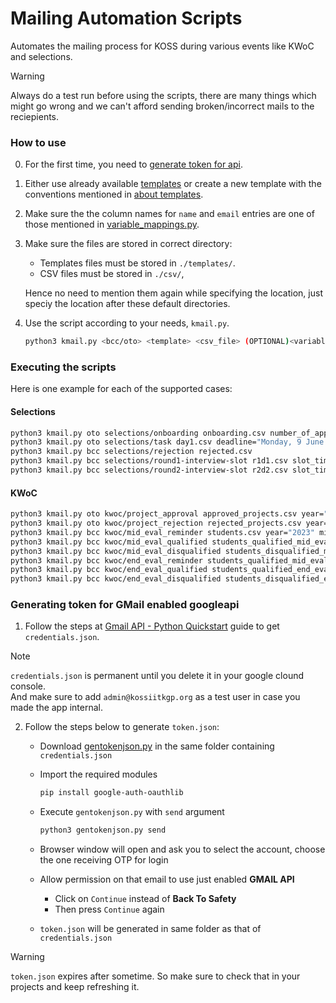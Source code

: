 # Mailing Automation Scripts

Automates the mailing process for KOSS during various events like KWoC and selections.
 
> [!Warning]
> Always do a test run before using the scripts, there are many things which might go wrong and we can't afford sending broken/incorrect mails to the reciepients.

### How to use

0. For the first time, you need to [generate token for api](#generating-token-for-gmail-enabled-googleapi).

1. Either use already available [templates](./templates) or create a new template with the conventions mentioned in [about templates](./templates/README.md).

2. Make sure the the column names for `name` and `email` entries are one of those mentioned in [variable_mappings.py](./templates/variable_mappings.py).

3. Make sure the files are stored in correct directory:
    - Templates files must be stored in `./templates/`.
    - CSV files must be stored in `./csv/`,

    Hence no need to mention them again while specifying the location, just speciy the location after these default directories.

4. Use the script according to your needs, `kmail.py`.

    ```bash
    python3 kmail.py <bcc/oto> <template> <csv_file> (OPTIONAL)<variables with same value for all mails>
    ```

### Executing the scripts

Here is one example for each of the supported cases:

#### Selections

```bash
python3 kmail.py oto selections/onboarding onboarding.csv number_of_applicants="250+"
python3 kmail.py oto selections/task day1.csv deadline="Monday, 9 June 2023"
python3 kmail.py bcc selections/rejection rejected.csv
python3 kmail.py bcc selections/round1-interview-slot r1d1.csv slot_time="Tuesday, 3 June 2023, 10:00 PM - 11:00 PM" lobby_link="https://meet.google.com/xxx-xxxx-xxx"
python3 kmail.py bcc selections/round2-interview-slot r2d2.csv slot_time="Tuesday, 3 June 2023, 10:00 PM - 11:00 PM" lobby_link="https://meet.google.com/xxx-xxxx-xxx"
```

#### KWoC

```bash
python3 kmail.py oto kwoc/project_approval approved_projects.csv year="2023" mentor_manual_link="https://drive.google.com/file/d/1qNl6RGQ6dnkFu20L3LwC4bcBFOOpd_vV/view"
python3 kmail.py oto kwoc/project_rejection rejected_projects.csv year="2023"
python3 kmail.py bcc kwoc/mid_eval_reminder students.csv year="2023" mid_eval_date="December 26th, 2023"
python3 kmail.py bcc kwoc/mid_eval_qualified students_qualified_mid_evals.csv year="2023"
python3 kmail.py bcc kwoc/mid_eval_disqualified students_disqualified_mid_evals.csv year="2023"
python3 kmail.py bcc kwoc/end_eval_reminder students_qualified_mid_evals.csv year="2023" end_eval_date="January 9th, 2023"
python3 kmail.py bcc kwoc/end_eval_qualified students_qualified_end_evals.csv year="2023"
python3 kmail.py bcc kwoc/end_eval_disqualified students_disqualified_end_evals.csv year="2023"
```

### Generating token for GMail enabled googleapi

1. Follow the steps at [Gmail API - Python Quickstart](https://developers.google.com/gmail/api/quickstart/python) guide to get `credentials.json`.

  > [!Note] 
  > `credentials.json` is permanent until you delete it in your google clound console.<br>
  > And make sure to add `admin@kossiitkgp.org` as a test user in case you made the app internal.

2. Follow the steps below to generate `token.json`:
    - Download [gentokenjson.py](https://gist.github.com/proffapt/adbc716a427c036f238e828d8995e1a3) in the same folder containing `credentials.json`
    - Import the required modules

      ```bash
      pip install google-auth-oauthlib
      ```

    - Execute `gentokenjson.py` with `send` argument

      ```bash
      python3 gentokenjson.py send
      ```

    - Browser window will open and ask you to select the account, choose the one receiving OTP for login
    - Allow permission on that email to use just enabled __GMAIL API__
       - Click on `Continue` instead of __Back To Safety__
       - Then press `Continue` again
    - `token.json` will be generated in same folder as that of `credentials.json`
  
  > [!Warning]
  > `token.json` expires after sometime. So make sure to check that in your projects and keep refreshing it.
